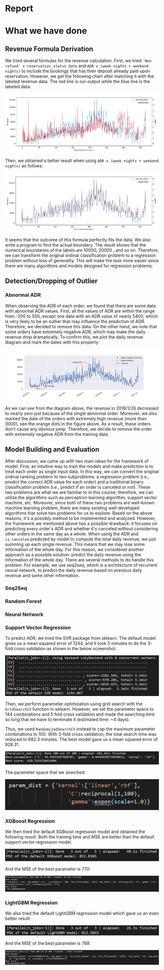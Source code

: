 # Report

# What we have done

## Revenue Formula Derivation

We tried several formulas for the revenue calculation. First, we tried `'Non refund' x reservation_status_date` and `ADR x (week nights + weekend nights)` to include the bookings that has their deposit already paid upon reservation. However, we get the following chart after matching it with the labeled revenue data. The red line is our output while the blue line is the labeled data.

![](./img/rev_formula1.png)

Then, we obtained a better result when using `ADR x (week nights + weekend nights)` as follows:

![](./img/rev_formula2.png)

It seems that the outcome of this formula perfectly fits the data. We also write a program to find the actual boundary. The result shows that the numerical boundaries of the labels are 10000, 20000 , and so on. Therefore, we can transform the original ordinal classification problem to a regression problem without loss of generality. This will make the task more easier since there are many algorithms and models designed for regression problems.

## Detection/Dropping of Outlier

### Abnormal ADR

When observing the ADR of each order, we found that there are some data with abnormal ADR values. First, all the values of ADR are within the range from -200 to 500, except one data with an ADR value of nearly 5400, which is very likely to be an outlier that may influence the prediction of ADR. Therefore, we decided to remove this data. On the other hand, we note that some orders have extremely negative ADR, which may make the daily revenue drop dramatically. To confirm this, we plot the daily revenue diagram and mark the dates with this property:

![](./img/abnormal_single_cost_plot_2016.png)

As we can see from the diagram above, the revenue in 2016/1/26 decreased to nearly zero just because of the single abnormal order. Moreover, we also marked the date of the orders with extremely high revenue (more than 3000), see the orange dots in the figure above. As a result, these orders don't cause any obvious jump. Therefore, we decide to remove the order with extremely negative ADR from the training data.

## Model Building and Evaluation

After discussion, we came up with two main ideas for the framework of model. First, an intuitive way to train the models and make prediction is to treat each order as single input data. In this way, we can convert the original ordinal ranking problem to two subproblems: a regression problem (i.e., predict the correct ADR value for each order) and a traditional binary classification problem (i.e., predict if an order is canceled or not). These two problems are what we are familiar to in this course; therefore, we can utilize the algorithms such as perceptron learning algorithm, support vector machine, etc. Moreover, since both of these two problems are well-known machine learning problem, there are many existing well-developed algorithms that solve two problems for us to explore. Based on the above reasons, it's a possibly method to be implemented and analyzed.
However, the framework we mentioned above has a possible drawback: it focuses on predicting every order's ADR and whether it's canceled without considering other orders in the same day as a whole. When using the ADR and `is_canceled` predicted by model to compute the total daily revenue, we just summing up each single revenue. This means that we may lose some information of the whole day. For this reason, we considered another approach as a possible solution: predict the daily revenue using the information of the whole day. There are several methods to do handle this problem. For example, we use seq2seq, which is a architecture of recurrent neural network, to predict the daily revenue based on previous daily revenue and some other information.

### Seq2Seq

### Random Forest

### Neural Network

### Support Vector Regression

To predict ADR, we tried the SVR package from sklearn. The default model gives us a mean squared error of 1244, and it took 5 minutes to do the 3-fold cross validation as shown in the below screenshot.

![](./img/svr_normal.png)

Then, we perform parameter optimization using grid search with the `GridSearchCV` function in sklearn.
However, we set the parameter space to 144 combinations and 5 fold cross validation and made the searching time so long that we have to terminate it (estimated time: ~4 days).

Thus, we used `RandomizedSearchCV` instead to cap the maximum parameter combinations to 100. With 3-fold cross validation, the total search time was reduced to 682.3 minutes. The best model gave us a mean squared error of 928.31.

![](./img/svr_random_search.png)

The parameter space that we searched:

![](./img/svr_param.png)

### XGBoost Regression

We then tried the default XGBoost regression model and obtained the following result. Both the training time and MSE are better than the default support vector regression model.

![](./img/xgboost_default.png)

And the MSE of the best parameter is 770:

![](./img/xgboost_best.png)

### LightGBM Regression

We also tried the default LightGBM regression model which gave us an even better result:

![](./img/lightgbm_default.png)

And the MSE of the best parameter is 788:

![](./img/lightgbm_best.png)
